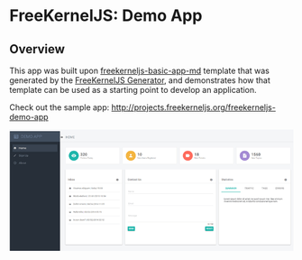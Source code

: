 # FreeKernelJS: Demo App

## Overview

This app was built upon <a href="https://github.com/FreeKernelJS/generator-freekerneljs/app/templates/freekerneljs-basic-app-md">freekerneljs-basic-app-md</a> template that was generated by the
<a href="https://github.com/FreeKernelJS/generator-freekerneljs">FreeKernelJS Generator</a>,
and demonstrates how that template can be used as a starting point to develop an application.

Check out the sample app: http://projects.freekerneljs.org/freekerneljs-demo-app

<img src="docs/about/freekerneljs-demo-app.png" title="freekerneljs-demo-app">
